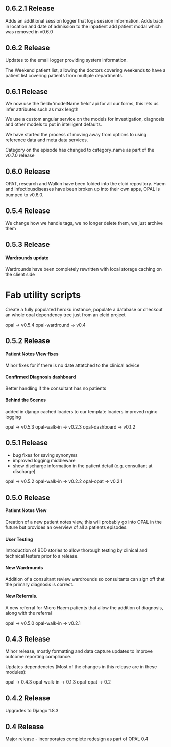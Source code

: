 ## 0.6.2.1 Release

Adds an additional session logger that logs session information. Adds back in
location and date of admission to the inpatient add patient modal which was removed
in v0.6.0


## 0.6.2 Release

Updates to the email logger providing system information.

The Weekend patient list, allowing the doctors covering weekends to have a patient list covering patients from multiple departments.

## 0.6.1 Release
We now use the field='modelName.field' api for all our forms, this lets us infer attributes such as max length

We use a custom angular service on the models for investigation, diagnosis and other models to put in intelligent defaults.

We have started the process of moving away from options to using reference data and meta data services.

Category on the episode has changed to category_name as part of the v0.7.0 release

## 0.6.0 Release
OPAT, research and Walkin have been folded into the elcid repository. Haem and infectiousdiseases have been broken up into their own apps, OPAL is bumped to v0.6.0.

## 0.5.4 Release
We change how we handle tags, we no longer delete them, we just archive them


## 0.5.3 Release

#### Wardrounds update
Wardrounds have been completely rewritten with local storage caching on the
client side

# Fab utility scripts
Create a fully populated heroku instance, populate a database or checkout
an whole opal dependency tree just from an elcid project

opal -> v0.5.4
opal-wardround -> v0.4


## 0.5.2 Release

#### Patient Notes View fixes
Minor fixes for if there is no date attatched to the clinical advice

#### Confirmed Diagnosis dashboard
Better handling if the consultant has no patients

#### Behind the Scenes
added in django cached loaders to our template loaders
improved nginx logging


opal -> v0.5.3
opal-walk-in -> v0.2.3
opal-dashboard -> v0.1.2

## 0.5.1 Release

* bug fixes for saving synonyms
* improved logging middleware
* show discharge information in the patient detail (e.g. consultant at discharge)

opal -> v0.5.2
opal-walk-in -> v0.2.2
opal-opat -> v0.2.1

## 0.5.0 Release

#### Patient Notes View
Creation of a new patient notes view, this will probably go into OPAL in the future but provides an overview of all a patients episodes.

#### User Testing
Introduction of BDD stories to allow thorough testing by clinical and technical testers prior to a release.

#### New Wardrounds
Addition of a consultant review wardrounds so consultants can sign off that the primary diagnosis is correct.

#### New Referrals.
A new referral for Micro Haem patients that allow the addition of diagnosis, along with the referral

opal -> v0.5.0
opal-walk-in -> v0.2.1

## 0.4.3 Release

Minor release, mostly formatting and data capture updates to improve outcome
reporting compliance.

Updates dependencies (Most of the changes in this release are in these modules):

opal -> 0.4.3
opal-walk-in -> 0.1.3
opal-opat -> 0.2

## 0.4.2 Release

Upgrades to Django 1.8.3

## 0.4 Release

Major release - incorporates complete redesign as part of OPAL 0.4
